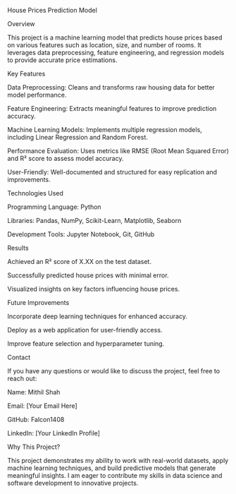 House Prices Prediction Model

Overview

This project is a machine learning model that predicts house prices based on various features such as location, size, and number of rooms. It leverages data preprocessing, feature engineering, and regression models to provide accurate price estimations.

Key Features

Data Preprocessing: Cleans and transforms raw housing data for better model performance.

Feature Engineering: Extracts meaningful features to improve prediction accuracy.

Machine Learning Models: Implements multiple regression models, including Linear Regression and Random Forest.

Performance Evaluation: Uses metrics like RMSE (Root Mean Squared Error) and R² score to assess model accuracy.

User-Friendly: Well-documented and structured for easy replication and improvements.

Technologies Used

Programming Language: Python

Libraries: Pandas, NumPy, Scikit-Learn, Matplotlib, Seaborn

Development Tools: Jupyter Notebook, Git, GitHub

Results

Achieved an R² score of X.XX on the test dataset.

Successfully predicted house prices with minimal error.

Visualized insights on key factors influencing house prices.

Future Improvements

Incorporate deep learning techniques for enhanced accuracy.

Deploy as a web application for user-friendly access.

Improve feature selection and hyperparameter tuning.

Contact

If you have any questions or would like to discuss the project, feel free to reach out:

Name: Mithil Shah

Email: [Your Email Here]

GitHub: Falcon1408

LinkedIn: [Your LinkedIn Profile]

Why This Project?

This project demonstrates my ability to work with real-world datasets, apply machine learning techniques, and build predictive models that generate meaningful insights. I am eager to contribute my skills in data science and software development to innovative projects.


